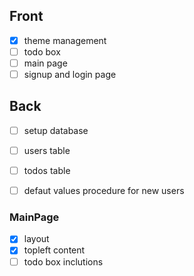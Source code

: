
## Front 
- [x] theme management
- [ ] todo box
- [ ] main page
- [ ] signup and login page

## Back
- [ ] setup database
- [ ] users table
- [ ] todos table
- [ ] defaut values procedure for new users


### MainPage
- [x] layout
- [x] topleft content
- [ ] todo box inclutions 